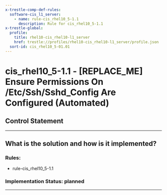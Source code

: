 ```yaml
---
x-trestle-comp-def-rules:
  software-cis_l1_server:
    - name: rule-cis_rhel10_5-1.1
      description: Rule for cis_rhel10_5-1.1
x-trestle-global:
  profile:
    title: rhel10-cis_rhel10-l1_server
    href: trestle://profiles/rhel10-cis_rhel10-l1_server/profile.json
  sort-id: cis_rhel10_5-01.01
---
```


# cis_rhel10_5-1.1 - \[REPLACE_ME\] Ensure Permissions On /Etc/Ssh/Sshd_Config Are Configured (Automated)

## Control Statement

______________________________________________________________________

## What is the solution and how is it implemented?

<!-- For implementation status enter one of: implemented, partial, planned, alternative, not-applicable -->

<!-- Note that the list of rules under ### Rules: is read-only and changes will not be captured after assembly to JSON -->

<!-- Add control implementation description here for control: cis_rhel10_5-1.1 -->

### Rules:

  - rule-cis_rhel10_5-1.1

### Implementation Status: planned

______________________________________________________________________
